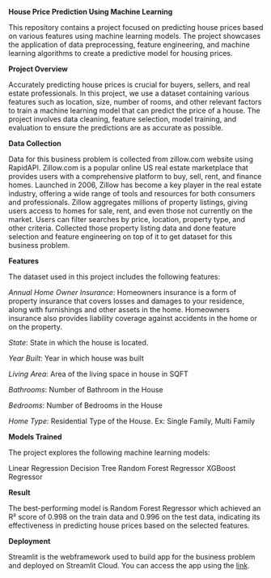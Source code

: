 **House Price Prediction Using Machine Learning**

This repository contains a project focused on predicting house prices based on various features using machine learning models. The project showcases the application of data preprocessing, feature engineering, and machine learning algorithms to create a predictive model for housing prices.

**Project Overview**

Accurately predicting house prices is crucial for buyers, sellers, and real estate professionals. In this project, we use a dataset containing various features such as location, size, number of rooms, and other relevant factors to train a machine learning model that can predict the price of a house. The project involves data cleaning, feature selection, model training, and evaluation to ensure the predictions are as accurate as possible.

**Data Collection** 

Data for this business problem is collected from zillow.com website using RapidAPI. Zillow.com is a popular online US real estate marketplace that provides users with a comprehensive platform to buy, sell, rent, and finance homes. Launched in 2006, Zillow has become a key player in the real estate industry, offering a wide range of tools and resources for both consumers and professionals. Zillow aggregates millions of property listings, giving users access to homes for sale, rent, and even those not currently on the market. Users can filter searches by price, location, property type, and other criteria. Collected those property listing data and done feature selection and feature engineering on top of it to get dataset for this business problem.

**Features**

The dataset used in this project includes the following features:

*Annual Home Owner Insurance*: Homeowners insurance is a form of property insurance that covers losses and damages to your residence, along with furnishings and other assets in the home. Homeowners insurance also provides liability coverage against accidents in the home or on the property.

*State*: State in which the house is located. 

*Year Built*: Year in which house was built

*Living Area*: Area of the living space in house in SQFT

*Bathrooms*: Number of Bathroom in the House

*Bedrooms*: Number of Bedrooms in the House

*Home Type*: Residential Type of the House. Ex: Single Family, Multi Family

**Models Trained**

The project explores the following machine learning models:

Linear Regression
Decision Tree
Random Forest Regressor
XGBoost Regressor

**Result**

The best-performing model is Random Forest Regressor which achieved an R² score of 0.998 on the train data and 0.996 on the test data, indicating its effectiveness in predicting house prices based on the selected features.

**Deployment**

Streamlit is the webframework used to build app for the business problem and deployed on Streamlit Cloud. You can access the app using the [link](https://us-house-price-prediction.streamlit.app/).

